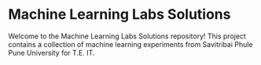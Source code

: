 # Machine Learning Labs Solutions


Welcome to the Machine Learning Labs Solutions repository! This project contains a collection of machine learning experiments from Savitribai Phule Pune University for T.E. IT.

